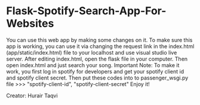 # Flask-Spotify-Search-App-For-Websites
You can use this web app by making some changes on it. 
To make sure this app is working, 
you can use it via changing the request link in the index.html (app/static/index.html) file to your localhost and use visual studio live server.
After editing index.html, open the flask file in your computer.
Then open index.html and just search your song.
Important Note: To make it work, you first log in spotify for developers and get your spotify client id and spotify client secret. 
Then put these codes into to passenger_wsgi.py file >>> "spotify-client-id", "spotify-client-secret"
Enjoy it!

Creator: Hurair Taqvi
